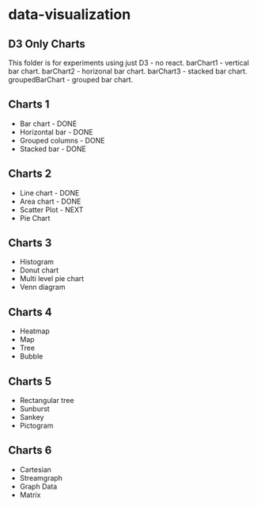# data-visualization

## D3 Only Charts

This folder is for experiments using just D3 - no react.
barChart1 - vertical bar chart.
barChart2 - horizonal bar chart.
barChart3 - stacked bar chart.
groupedBarChart - grouped bar chart.

## Charts 1

- Bar chart - DONE
- Horizontal bar - DONE
- Grouped columns - DONE
- Stacked bar - DONE

## Charts 2

- Line chart - DONE
- Area chart - DONE
- Scatter Plot - NEXT
- Pie Chart

## Charts 3

- Histogram 
- Donut chart
- Multi level pie chart
- Venn diagram

## Charts 4

- Heatmap
- Map
- Tree
- Bubble

## Charts 5

- Rectangular tree
- Sunburst
- Sankey
- Pictogram

## Charts 6

- Cartesian
- Streamgraph
- Graph Data
- Matrix
